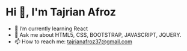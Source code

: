 # Hi 👋, I'm Tajrian Afroz





- 🌱 I’m currently learning React
- 💬 Ask me about HTML5, CSS, BOOTSTRAP, JAVASCRIPT, JQUERY.
- 📫 How to reach me: tajrianafroz37@gmail.com
